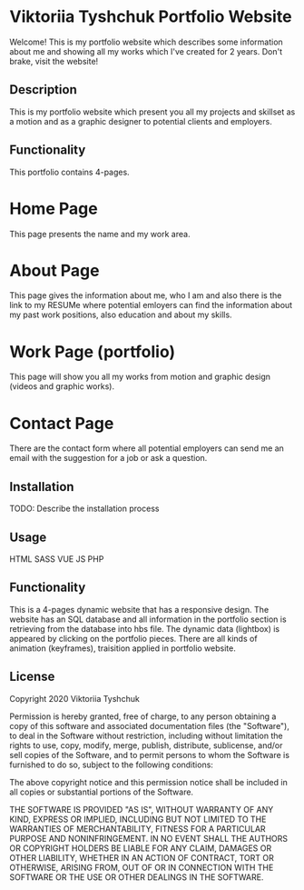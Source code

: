 # Viktoriia Tyshchuk Portfolio Website
Welcome! This is my portfolio website which describes some information about me and showing all my works which I've created for 2 years. Don't brake, visit the website!

## Description
This is my portfolio website which present you all my projects and skillset as a motion and as a graphic designer to potential clients and employers. 

## Functionality
This portfolio contains 4-pages.

# Home Page
 This page presents the name and my work area.
 
# About Page
This page gives the information about me, who I am and also there is the link to my RESUMe where potential emloyers can find the information about my past work positions, also education and about my skills.

# Work Page (portfolio)
This page will show you all my works from motion and graphic design (videos and graphic works).

# Contact Page
There are the contact form where all potential employers can send me an email with the suggestion for a job or ask a question.

## Installation
TODO: Describe the installation process

## Usage
HTML
SASS
VUE
JS
PHP

## Functionality
This is a 4-pages dynamic website that has a responsive design.
The website has an SQL database and all information in the portfolio section is retrieving from the database into hbs file. The dynamic data (lightbox) is appeared by clicking on the portfolio pieces. There are all kinds of animation (keyframes), traisition applied in portfolio website.

## License
Copyright 2020 Viktoriia Tyshchuk

Permission is hereby granted, free of charge, to any person obtaining a copy of this software and associated documentation files (the "Software"), to deal in the Software without restriction, including without limitation the rights to use, copy, modify, merge, publish, distribute, sublicense, and/or sell copies of the Software, and to permit persons to whom the Software is furnished to do so, subject to the following conditions:

The above copyright notice and this permission notice shall be included in all copies or substantial portions of the Software.

THE SOFTWARE IS PROVIDED "AS IS", WITHOUT WARRANTY OF ANY KIND, EXPRESS OR IMPLIED, INCLUDING BUT NOT LIMITED TO THE WARRANTIES OF MERCHANTABILITY, FITNESS FOR A PARTICULAR PURPOSE AND NONINFRINGEMENT. IN NO EVENT SHALL THE AUTHORS OR COPYRIGHT HOLDERS BE LIABLE FOR ANY CLAIM, DAMAGES OR OTHER LIABILITY, WHETHER IN AN ACTION OF CONTRACT, TORT OR OTHERWISE, ARISING FROM, OUT OF OR IN CONNECTION WITH THE SOFTWARE OR THE USE OR OTHER DEALINGS IN THE SOFTWARE.
